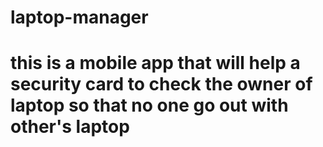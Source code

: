 # laptop-manager
# this is a mobile app that will help a security card to check the owner of laptop so that no one go out with other's laptop
